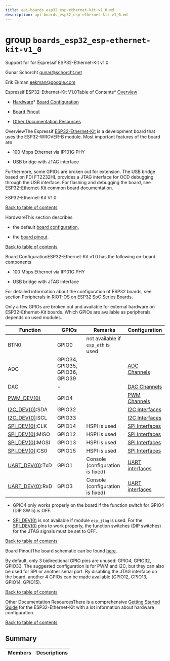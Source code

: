 ```yaml
---
title: api-boards_esp32_esp-ethernet-kit-v1_0.md
description: api-boards_esp32_esp-ethernet-kit-v1_0.md
---
```

# group `boards_esp32_esp-ethernet-kit-v1_0` 

Support for for Espressif ESP32-Ethernet-Kit v1.0.

Gunar Schorcht [gunar@schorcht.net](mailto:gunar@schorcht.net)

Erik Ekman [eekman@google.com](mailto:eekman@google.com)

Espressif ESP32-Ethernet-Kit V1.0Table of Contents* [Overview](#esp32_ethernet_kit_v1_0_overview)

* [Hardware](#esp32_ethernet_kit_v1_0_hardware)* [Board Configuration](#esp32_ethernet_kit_v1_0_board_configuration)

* [Board Pinout](#esp32_ethernet_kit_v1_0_pinout)

* [Other Documentation Resources](#esp32_ethernet_kit_v1_0_other-resources)

OverviewThe Espressif [ESP32-Ethernet-Kit](https://docs.espressif.com/projects/esp-idf/en/latest/esp32/hw-reference/esp32/get-started-ethernet-kit-v1.0.html) is a development board that uses the ESP32-WROVER-B module. Most important features of the board are

* 100 Mbps Ethernet via IP101G PHY

* USB bridge with JTAG interface

Furthermore, some GPIOs are broken out for extension. The USB bridge based on FDI FT2232HL provides a JTAG interface for OCD debugging through the USB interface. For flashing and debugging the board, see [ESP32-Ethernet-Kit](./doc/starlight-docs/src/content/docs/apidoc/api-undefined.md#group__boards__esp32__esp-ethernet-kit) common board documentation.

ESP32-Ethernet-Kit V1.0

[Back to table of contents](#esp32_ethernet_kit_v1_0_toc)

HardwareThis section describes

* the default [board configuration](#esp32_ethernet_kit_v1_0_board_configuration),

* the [board pinout](#esp32_ethernet_kit_v1_0_pinout).

[Back to table of contents](#esp32_ethernet_kit_v1_0_toc)

Board ConfigurationESP32-Ethernet-Kit v1.0 has the following on-board components

* 100 Mbps Ethernet via IP101G PHY

* USB bridge with JTAG interface

For detailed information about the configuration of ESP32 boards, see section Peripherals in [RIOT-OS on ESP32 SoC Series Boards](#group__cpu__esp32_1esp32_riot).

Only a few GPIOs are broken out and available for external hardware on ESP32-Ethernet-Kit boards. Which GPIOs are available as peripherals depends on used modules.

Function   |GPIOs   |Remarks   |Configuration
--------- | --------- | --------- | ---------
BTN0   |GPIO0   |not available if `esp_eth` is used   |
ADC   |GPIO34, GPIO35, GPIO36, GPIO39   ||[ADC Channels](#group__cpu__esp32_1esp32_adc_channels)
DAC   |-   ||[DAC Channels](#group__cpu__esp32_1esp32_dac_channels)
[PWM_DEV(0)](./doc/starlight-docs/src/content/docs/apidoc/api-undefined.md#group__drivers__periph__pwm_1gad7999c048ca3b0783f3fb62b93b056db)|GPIO4   ||[PWM Channels](#group__cpu__esp32_1esp32_pwm_channels)
[I2C_DEV(0)](./doc/starlight-docs/src/content/docs/apidoc/api-undefined.md#group__drivers__periph__i2c_1ga9f14916eda80b19ff41d08e25eee56fb):SDA   |GPIO32   ||[I2C Interfaces](#group__cpu__esp32_1esp32_i2c_interfaces)
[I2C_DEV(0)](./doc/starlight-docs/src/content/docs/apidoc/api-undefined.md#group__drivers__periph__i2c_1ga9f14916eda80b19ff41d08e25eee56fb):SCL   |GPIO33   ||[I2C Interfaces](#group__cpu__esp32_1esp32_i2c_interfaces)
[SPI_DEV(0)](./doc/starlight-docs/src/content/docs/apidoc/api-undefined.md#group__drivers__periph__spi_1gafb9420809bc7722e41488a090b53eaf9):CLK   |GPIO14   |HSPI is used   |[SPI Interfaces](#group__cpu__esp32_1esp32_spi_interfaces)
[SPI_DEV(0)](./doc/starlight-docs/src/content/docs/apidoc/api-undefined.md#group__drivers__periph__spi_1gafb9420809bc7722e41488a090b53eaf9):MISO   |GPIO12   |HSPI is used   |[SPI Interfaces](#group__cpu__esp32_1esp32_spi_interfaces)
[SPI_DEV(0)](./doc/starlight-docs/src/content/docs/apidoc/api-undefined.md#group__drivers__periph__spi_1gafb9420809bc7722e41488a090b53eaf9):MOSI   |GPIO13   |HSPI is used   |[SPI Interfaces](#group__cpu__esp32_1esp32_spi_interfaces)
[SPI_DEV(0)](./doc/starlight-docs/src/content/docs/apidoc/api-undefined.md#group__drivers__periph__spi_1gafb9420809bc7722e41488a090b53eaf9):CS0   |GPIO15   |HSPI is used   |[SPI Interfaces](#group__cpu__esp32_1esp32_spi_interfaces)
[UART_DEV(0)](./doc/starlight-docs/src/content/docs/apidoc/api-undefined.md#group__drivers__periph__uart_1gafc5afd63560d27731d2517b3005f3294):TxD   |GPIO1   |Console (configuration is fixed)   |[UART interfaces](#group__cpu__esp32_1esp32_uart_interfaces)
[UART_DEV(0)](./doc/starlight-docs/src/content/docs/apidoc/api-undefined.md#group__drivers__periph__uart_1gafc5afd63560d27731d2517b3005f3294):RxD   |GPIO3   |Console (configuration is fixed)   |[UART interfaces](#group__cpu__esp32_1esp32_uart_interfaces)

* GPIO4 only works properly on the board if the function switch for GPIO4 (DIP SW 5) is OFF.

* [SPI_DEV(0)](./doc/starlight-docs/src/content/docs/apidoc/api-undefined.md#group__drivers__periph__spi_1gafb9420809bc7722e41488a090b53eaf9) is not available if module `esp_jtag` is used. For the [SPI_DEV(0)](./doc/starlight-docs/src/content/docs/apidoc/api-undefined.md#group__drivers__periph__spi_1gafb9420809bc7722e41488a090b53eaf9) pins to work properly, the function switches (DIP switches) for the JTAG signals must be set to OFF.

[Back to table of contents](#esp32_ethernet_kit_v1_0_toc)

Board PinoutThe board schematic can be found [here](https://dl.espressif.com/dl/schematics/SCH_ESP32-ETHERNET-KIT_A_V1.0_20190517.pdf).

By default, only 3 bidirectional GPIO pins are unused: GPIO4, GPIO32, GPIO33. The suggested configuration is for PWM and I2C, but they can also be used for SPI or another serial port. By disabling the JTAG interface on the board, another 4 GPIOs can be made available (GPIO12, GPIO13, GPIO14, GPIO15).

[Back to table of contents](#esp32_ethernet_kit_v1_0_toc)

Other Documentation ResourcesThere is a comprehensive [Getting Started Guide](https://docs.espressif.com/projects/esp-idf/en/latest/esp32/hw-reference/esp32/get-started-ethernet-kit-v1.0.html) for the ESP32-Ethernet-Kit with a lot information about hardware configuration.

[Back to table of contents](#esp32_ethernet_kit_v1_0_toc)

## Summary

 Members                        | Descriptions                                
--------------------------------|---------------------------------------------

